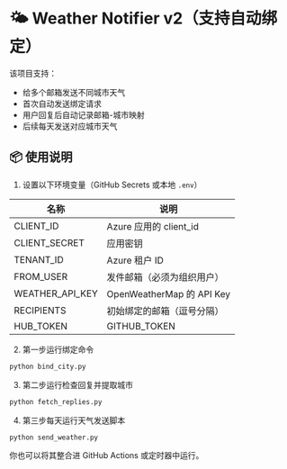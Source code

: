 # 🌤️ Weather Notifier v2（支持自动绑定）

该项目支持：
- 给多个邮箱发送不同城市天气
- 首次自动发送绑定请求
- 用户回复后自动记录邮箱-城市映射
- 后续每天发送对应城市天气

## 📦 使用说明

1. 设置以下环境变量（GitHub Secrets 或本地 `.env`）

| 名称             | 说明                       |
|------------------|----------------------------|
| CLIENT_ID        | Azure 应用的 client_id     |
| CLIENT_SECRET    | 应用密钥                   |
| TENANT_ID        | Azure 租户 ID              |
| FROM_USER        | 发件邮箱（必须为组织用户） |
| WEATHER_API_KEY  | OpenWeatherMap 的 API Key  |
| RECIPIENTS       | 初始绑定的邮箱（逗号分隔） |
| HUB_TOKEN       | GITHUB_TOKEN |

2. 第一步运行绑定命令

```bash
python bind_city.py
```

3. 第二步运行检查回复并提取城市

```bash
python fetch_replies.py
```

4. 第三步每天运行天气发送脚本

```bash
python send_weather.py
```

你也可以将其整合进 GitHub Actions 或定时器中运行。

